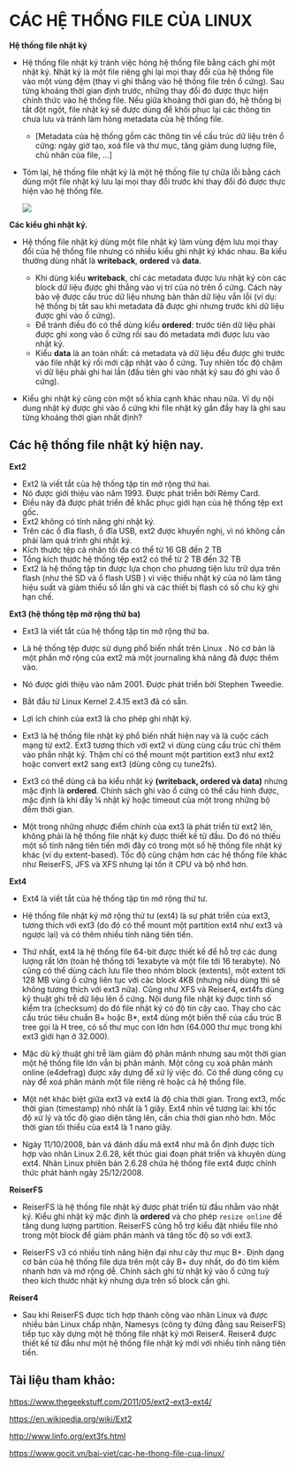 # CÁC HỆ THỐNG FILE CỦA LINUX

**Hệ thống file nhật ký**
- Hệ thống file nhật ký tránh việc hỏng hệ thống file bằng cách ghi một nhật ký. Nhật ký là một file riêng ghi lại mọi thay đổi của hệ thống file vào một vùng đệm (thay vì ghi thẳng vào hệ thống file trên ổ cứng). Sau từng khoảng thời gian định trước, những thay đổi đó được thực hiện chính thức vào hệ thống file. Nếu giữa khoảng thời gian đó, hệ thống bị tắt đột ngột, file nhật ký sẽ được dùng để khôi phục lại các thông tin chưa lưu và tránh làm hỏng metadata của hệ thống file.

  - [Metadata của hệ thống gồm các thông tin về cấu trúc dữ liệu trên ổ cứng: ngày giờ tạo, xoá file và thư mục, tăng giảm dung lượng file, chủ nhân của file, …]

- Tóm lại, hệ thống file nhật ký là một hệ thống file tự chữa lỗi bằng cách dùng một file nhật ký lưu lại mọi thay đổi trước khi thay đổi đó được thực hiện vào hệ thống file.

    ![](https://www.gocit.vn/wp-content/uploads/2013/08/file-linux.gif)

**Các kiểu ghi nhật ký.**
- Hệ thống file nhật ký dùng một file nhật ký làm vùng đệm lưu mọi thay đổi của hệ thống file nhưng có nhiều kiểu ghi nhật ký khác nhau. Ba kiểu thường dùng nhất là **writeback**, **ordered** và **data**.

  - Khi dùng kiểu **writeback**, chỉ các metadata được lưu nhật ký còn các block dữ liệu được ghi thẳng vào vị trí của nó trên ổ cứng. Cách này bảo vệ được cấu trúc dữ liệu nhưng bản thân dữ liệu vẫn lỗi (ví dụ: hệ thống bị tắt sau khi metadata đã được ghi nhưng trước khi dữ liệu được ghi vào ổ cứng). 
  - Để tránh điều đó có thể dùng kiểu **ordered**: trước tiên dữ liệu phải được ghi xong vào ổ cứng rồi sau đó metadata mới được lưu vào nhật ký.
  - Kiểu **data** là an toàn nhất: cả metadata và dữ liệu đều được ghi trước vào file nhật ký rồi mới cập nhật vào ổ cứng. Tuy nhiên tốc độ chậm vì dữ liệu phải ghi hai lần (đầu tiên ghi vào nhật ký sau đó ghi vào ổ cứng).

- Kiểu ghi nhật ký cũng còn một số khía cạnh khác nhau nữa. Ví dụ nội dung nhật ký được ghi vào ổ cứng khi file nhật ký gần đầy hay là ghi sau từng khoảng thời gian nhất định?

## Các hệ thống file nhật ký hiện nay.
**Ext2**
- Ext2 là viết tắt của hệ thống tập tin mở rộng thứ hai.
- Nó được giới thiệu vào năm 1993. Được phát triển bởi Rémy Card.
- Điều này đã được phát triển để khắc phục giới hạn của hệ thống tệp ext gốc.
- Ext2 không có tính năng ghi nhật ký.
- Trên các ổ đĩa flash, ổ đĩa USB, ext2 được khuyến nghị, vì nó không cần phải làm quá trình ghi nhật ký.
- Kích thước tệp cá nhân tối đa có thể từ 16 GB đến 2 TB
- Tổng kích thước hệ thống tệp ext2 có thể từ 2 TB đến 32 TB 
- Ext2 là hệ thống tập tin được lựa chọn cho phương tiện lưu trữ dựa trên flash (như thẻ SD và ổ flash USB ) vì việc thiếu nhật ký của nó làm tăng hiệu suất và giảm thiểu số lần ghi và các thiết bị flash có số chu kỳ ghi hạn chế.

**Ext3 (hệ thống tệp mở rộng thứ ba)**
- Ext3 là viết tắt của hệ thống tập tin mở rộng thứ ba.
- Là hệ thống tệp được sử dụng phổ biến nhất trên Linux . Nó cơ bản là một phần mở rộng của ext2 mà một journaling khả năng đã được thêm vào.
- Nó được giới thiệu vào năm 2001. Được phát triển bởi Stephen Tweedie.
- Bắt đầu từ Linux Kernel 2.4.15 ext3 đã có sẵn.
- Lợi ích chính của ext3 là cho phép ghi nhật ký.
- Ext3 là hệ thống file nhật ký phổ biến nhất hiện nay và là cuộc cách mạng từ ext2. Ext3 tương thích với ext2 vì dùng cùng cấu trúc chỉ thêm vào phần nhật ký. Thậm chí có thể mount một partition ext3 như ext2 hoặc convert ext2 sang ext3 (dùng công cụ tune2fs).

- Ext3 có thể dùng cả ba kiểu nhật ký **(writeback, ordered và data)** nhưng mặc định là **ordered**. Chính sách ghi vào ổ cứng có thể cấu hình được, mặc định là khi đầy ¼ nhật ký hoặc timeout của một trong những bộ đếm thời gian.

- Một trong những nhược điểm chính của ext3 là phát triển từ ext2 lên, không phải là hệ thống file nhật ký được thiết kế từ đầu. Do đó nó thiếu một số tính năng tiên tiến mới đây có trong một số hệ thống file nhật ký khác (ví dụ extent-based). Tốc độ cũng chậm hơn các hệ thống file khác như ReiserFS, JFS và XFS nhưng lại tốn ít CPU và bộ nhớ hơn.

**Ext4**
- Ext4 là viết tắt của hệ thống tập tin mở rộng thứ tư.
- Hệ thống file nhật ký mở rộng thứ tư (ext4) là sự phát triển của ext3, tương thích với ext3 (do đó có thể mount một partition ext4 như ext3 và ngược lại) và có thêm nhiều tính năng tiên tiến.

- Thứ nhất, ext4 là hệ thống file 64-bit được thiết kế để hỗ trợ các dung lượng rất lớn (toàn hệ thống tới 1exabyte và một file tới 16 terabyte). Nó cũng có thể dùng cách lưu file theo nhóm block (extents), một extent tới 128 MB vùng ổ cứng liên tục với các block 4KB (nhưng nếu dùng thì sẽ không tương thích với ext3 nữa). Cũng như XFS và Reiser4, ext4fs dùng kỹ thuật ghi trễ dữ liệu lên ổ cứng. Nội dung file nhật ký được tính số kiểm tra (checksum) do đó file nhật ký có độ tin cậy cao. Thay cho các cấu trúc tiêu chuẩn B+ hoặc B*, ext4 dùng một biến thể của cấu trúc B tree gọi là H tree, có số thư mục con lớn hơn (64.000 thư mục trong khi ext3 giới hạn ở 32.000).

- Mặc dù kỹ thuật ghi trễ làm giảm độ phân mảnh nhưng sau một thời gian một hệ thống file lớn vẫn bị phân mảnh. Một công cụ xoá phân mảnh online (e4defrag) được xây dựng để xử lý việc đó. Có thể dùng công cụ này để xoá phân mảnh một file riêng rẽ hoặc cả hệ thống file.

- Một nét khác biệt giữa ext3 và ext4 là độ chia thời gian. Trong ext3, mốc thời gian (timestamp) nhỏ nhất là 1 giây. Ext4 nhìn về tương lai: khi tốc độ xử lý và tốc độ giao diện tăng lên, cần chia thời gian nhỏ hơn. Mốc thời gian tối thiểu của ext4 là 1 nano giây.

- Ngày 11/10/2008, bản vá đánh dấu mã ext4 như mã ổn định được tích hợp vào nhân Linux 2.6.28, kết thúc giai đoạn phát triển và khuyên dùng ext4. Nhân Linux phiên bản 2.6.28 chứa hệ thống file ext4 được chính thức phát hành ngày 25/12/2008.

**ReiserFS**
- ReiserFS là hệ thống file nhật ký được phát triển từ đầu nhằm vào nhật ký. Kiểu ghi nhật ký mặc định là **ordered** và cho phép ``resize online`` để tăng dung lượng partition. ReiserFS cũng hỗ trợ kiểu đặt nhiều file nhỏ trong một block để giảm phân mảnh và tăng tốc độ so với ext3.

- ReiserFS v3 có nhiều tính năng hiện đại như cây thư mục B+. Định dạng cơ bản của hệ thống file dựa trên một cây B+ duy nhất, do đó tìm kiếm nhanh hơn và mở rộng dễ. Chính sách ghi từ nhật ký vào ổ cứng tuỳ theo kích thước nhật ký nhưng dựa trên số block cần ghi.

**Reiser4**
- Sau khi ReiserFS được tích hợp thành công vào nhân Linux và được nhiều bản Linux chấp nhận, Namesys (công ty đứng đằng sau ReiserFS) tiếp tục xây dựng một hệ thống file nhật ký mới Reiser4. Reiser4 được thiết kế từ đầu như một hệ thống file nhật ký mới với nhiều tính năng tiên tiến.

## Tài liệu tham khảo:
https://www.thegeekstuff.com/2011/05/ext2-ext3-ext4/

https://en.wikipedia.org/wiki/Ext2

http://www.linfo.org/ext3fs.html

https://www.gocit.vn/bai-viet/cac-he-thong-file-cua-linux/